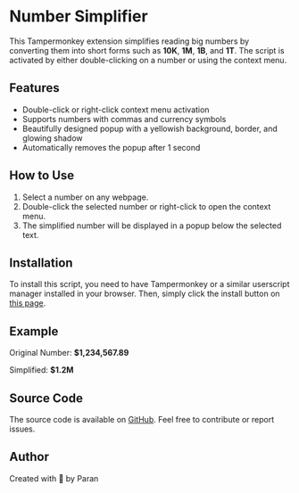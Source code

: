 # Number Simplifier

This Tampermonkey extension simplifies reading big numbers by converting them into short forms such as **10K**, **1M**, **1B**, and **1T**. The script is activated by either double-clicking on a number or using the context menu.

## Features

- Double-click or right-click context menu activation
- Supports numbers with commas and currency symbols
- Beautifully designed popup with a yellowish background, border, and glowing shadow
- Automatically removes the popup after 1 second

## How to Use

1. Select a number on any webpage.
2. Double-click the selected number or right-click to open the context menu.
3. The simplified number will be displayed in a popup below the selected text.

## Installation

To install this script, you need to have Tampermonkey or a similar userscript manager installed in your browser. Then, simply click the install button on [this page]([https://github.com/paran360/numbersimplifier](https://greasyfork.org/en/scripts/499929-number-simplifier)).

## Example

Original Number: **$1,234,567.89**

Simplified: **$1.2M**

## Source Code

The source code is available on [GitHub](https://github.com/paran360/numbersimplifier). Feel free to contribute or report issues.

## Author

Created with 🤍 by Paran

